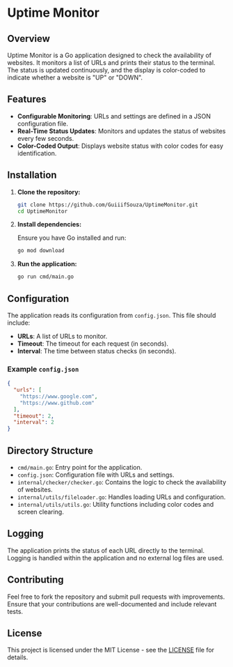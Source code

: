 # Uptime Monitor

## Overview

Uptime Monitor is a Go application designed to check the availability of websites. It monitors a list of URLs and prints their status to the terminal. The status is updated continuously, and the display is color-coded to indicate whether a website is "UP" or "DOWN".

## Features

- **Configurable Monitoring**: URLs and settings are defined in a JSON configuration file.
- **Real-Time Status Updates**: Monitors and updates the status of websites every few seconds.
- **Color-Coded Output**: Displays website status with color codes for easy identification.

## Installation

1. **Clone the repository:**

    ```bash
    git clone https://github.com/GuiiifSouza/UptimeMonitor.git
    cd UptimeMonitor
    ```

2. **Install dependencies:**

    Ensure you have Go installed and run:

    ```bash
    go mod download
    ```

3. **Run the application:**

    ```bash
    go run cmd/main.go
    ```

## Configuration

The application reads its configuration from `config.json`. This file should include:

- **URLs**: A list of URLs to monitor.
- **Timeout**: The timeout for each request (in seconds).
- **Interval**: The time between status checks (in seconds).

### Example `config.json`

```json
{
  "urls": [
    "https://www.google.com",
    "https://www.github.com"
  ],
  "timeout": 2,
  "interval": 2
}
```

## Directory Structure

- `cmd/main.go`: Entry point for the application.
- `config.json`: Configuration file with URLs and settings.
- `internal/checker/checker.go`: Contains the logic to check the availability of websites.
- `internal/utils/fileloader.go`: Handles loading URLs and configuration.
- `internal/utils/utils.go`: Utility functions including color codes and screen clearing.

## Logging

The application prints the status of each URL directly to the terminal. Logging is handled within the application and no external log files are used.

## Contributing

Feel free to fork the repository and submit pull requests with improvements. Ensure that your contributions are well-documented and include relevant tests.

## License

This project is licensed under the MIT License - see the [LICENSE](LICENSE) file for details.

